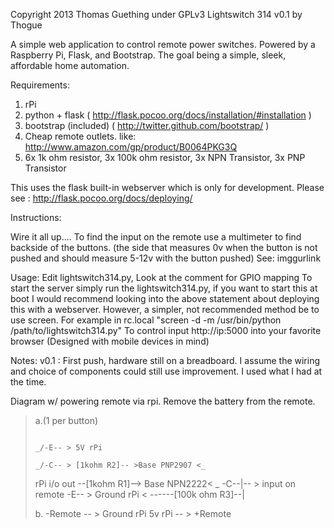 
Copyright 2013 Thomas Guething under GPLv3
Lightswitch 314 v0.1 by Thogue

A simple web application to control remote power switches. Powered by a Raspberry Pi, Flask, and Bootstrap. The goal being a simple, sleek, affordable home automation. 

Requirements:
1. rPi
2. python + flask ( http://flask.pocoo.org/docs/installation/#installation )
3. bootstrap (included) ( http://twitter.github.com/bootstrap/ )
4. Cheap remote outlets. like: http://www.amazon.com/gp/product/B0064PKG3Q
5. 6x 1k ohm resistor, 3x 100k ohm resistor, 3x NPN Transistor, 3x PNP Transistor 

This uses the flask built-in webserver which is only for development. Please see : http://flask.pocoo.org/docs/deploying/

Instructions: 

Wire it all up.... 
To find the input on the remote use a multimeter to find backside of the buttons. (the side that measures 0v when the button is not pushed and should measure 5-12v with the button pushed)
See: imggurlink

Usage:
Edit lightswitch314.py, Look at the comment for GPIO mapping
To start the server simply run the lightswitch314.py, if you want to start this at boot I would recommend looking into the above statement about deploying this with a webserver. However, a simpler, not recommended method be to use screen. For example in rc.local "screen -d -m /usr/bin/python /path/to/lightswitch314.py"
To control input http://ip:5000 into your favorite browser (Designed with mobile devices in mind)

Notes:
v0.1 : First push, hardware still on a breadboard. I assume the wiring and choice of components could still use improvement. I used what I had at the time.


Diagram w/ powering remote via rpi. 
Remove the battery from the remote. 

<blockquote>

a.(1 per button)

																						   								   	  	  				 _/-E-- > 5V rPi
																				  	_/-C-- > [1kohm R2]-- >Base PNP2907 <_
rPi i/o out --[1kohm R1]--> Base NPN2222<   _	  										      				\-C--|-- > input on remote
																				  	 \-E-- > Ground rPi < ------[100k ohm R3]--|

b.
-Remote -- > Ground rPi
5v rPi -- > +Remote
</blockquote>
